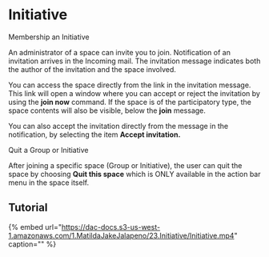 # Initiative

Membership an Initiative

An administrator of a space can invite you to join. Notification of an invitation arrives in the Incoming mail. The invitation message indicates both the author of the invitation and the space involved.

You can access the space directly from the link in the invitation message. This link will open a window where you can accept or reject the invitation by using the **join now** command. If the space is of the participatory type, the space contents will also be visible, below the **join** message.

You can also accept the invitation directly from the message in the notification, by selecting the item **Accept invitation.**

Quit a Group or Initiative

After joining a specific space \(Group or Initiative\), the user can quit the space by choosing **Quit this space** which is ONLY available in the action bar menu in the space itself.

## **Tutorial**

{% embed url="https://dac-docs.s3-us-west-1.amazonaws.com/1.MatildaJakeJalapeno/23.Initiative/Initiative.mp4" caption="" %}

